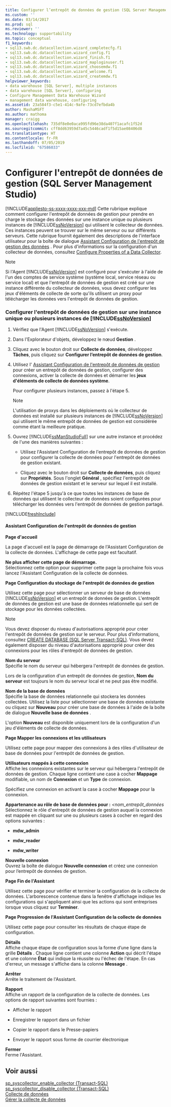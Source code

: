 ```yaml
---
title: Configurer l’entrepôt de données de gestion (SQL Server Management Studio) | Microsoft Docs
ms.custom: ''
ms.date: 03/14/2017
ms.prod: sql
ms.reviewer: ''
ms.technology: supportability
ms.topic: conceptual
f1_keywords:
- sql13.swb.dc.datacollection.wizard_completecfg.f1
- sql13.swb.dc.datacollection.wizard_config.f1
- sql13.swb.dc.datacollection.wizard_finish.f1
- sql13.swb.dc.datacollection.wizard_maploginuser.f1
- sql13.swb.dc.datacollection.wizard_choosemdw.f1
- sql13.swb.dc.datacollection.wizard_welcome.f1
- sql13.swb.dc.datacollection.wizard_createmdw.f1
helpviewer_keywords:
- data warehouse [SQL Server], multiple instances
- data warehouse [SQL Server], configuring
- Configure Management Data Warehouse Wizard
- management data warehouse, configuring
ms.assetid: 23a584f3-c5e1-414c-9afe-73cd7efbda4b
author: MashaMSFT
ms.author: mathoma
manager: craigg
ms.openlocfilehash: 735df8e0e0aca995fd96e38da407f1acafc1f52d
ms.sourcegitcommit: cff8dd63959d7a45c5446cadf1f5d15ae08406d8
ms.translationtype: HT
ms.contentlocale: fr-FR
ms.lasthandoff: 07/05/2019
ms.locfileid: "67586033"
---
```

# <a name="configure-the-management-data-warehouse-sql-server-management-studio"></a>Configurer l'entrepôt de données de gestion (SQL Server Management Studio)
[!INCLUDE[appliesto-ss-xxxx-xxxx-xxx-md](../../includes/appliesto-ss-xxxx-xxxx-xxx-md.md)]
  Cette rubrique explique comment configurer l'entrepôt de données de gestion pour prendre en charge le stockage des données sur une instance unique ou plusieurs instances de [!INCLUDE[ssNoVersion](../../includes/ssnoversion-md.md)] qui utilisent le collecteur de données. Ces instances peuvent se trouver sur le même serveur ou sur différents serveurs. Cette rubrique fournit également des descriptions de l'interface utilisateur pour la boîte de dialogue [Assistant Configuration de l'entrepôt de gestion des données](#Wizard) . Pour plus d'informations sur la configuration d'un collecteur de données, consultez [Configure Properties of a Data Collector](../../relational-databases/data-collection/configure-properties-of-a-data-collector.md).  
  
> [!NOTE]  
>  Si l'Agent [!INCLUDE[ssNoVersion](../../includes/ssnoversion-md.md)] est configuré pour s'exécuter à l'aide de l'un des comptes de service système (système local, service réseau ou service local) et que l'entrepôt de données de gestion est créé sur une instance différente du collecteur de données, vous devez configurer les jeux d'éléments de collecte de sorte qu'ils utilisent un proxy pour télécharger les données vers l'entrepôt de données de gestion.  
  
### <a name="configure-the-management-data-warehouse-on-a-single-instance-or-multiple-instances-of-includessnoversionincludesssnoversion-mdmd"></a>Configurer l'entrepôt de données de gestion sur une instance unique ou plusieurs instances de [!INCLUDE[ssNoVersion](../../includes/ssnoversion-md.md)]  
  
1.  Vérifiez que l'Agent [!INCLUDE[ssNoVersion](../../includes/ssnoversion-md.md)] s'exécute.  
  
2.  Dans l'Explorateur d'objets, développez le nœud **Gestion** .  
  
3.  Cliquez avec le bouton droit sur **Collecte de données**, développez **Tâches**, puis cliquez sur **Configurer l’entrepôt de données de gestion**.  
  
4.  Utilisez l' [Assistant Configuration de l'entrepôt de données de gestion](#Wizard) pour créer un entrepôt de données de gestion, configurer des connexions, activer la collecte de données et démarrer les **jeux d'éléments de collecte de données système**.  
  
     Pour configurer plusieurs instances, passez à l'étape 5.  
  
    > [!NOTE]  
    >  L'utilisation de proxys dans les déploiements où le collecteur de données est installé sur plusieurs instances de [!INCLUDE[ssNoVersion](../../includes/ssnoversion-md.md)] qui utilisent le même entrepôt de données de gestion est considérée comme étant la meilleure pratique.  
  
5.  Ouvrez [!INCLUDE[ssManStudioFull](../../includes/ssmanstudiofull-md.md)] sur une autre instance et procédez de l'une des manières suivantes :  
  
    -   Utilisez l'Assistant Configuration de l'entrepôt de données de gestion pour configurer la collecte de données pour l'entrepôt de données de gestion existant.  
  
    -   Cliquez avec le bouton droit sur **Collecte de données**, puis cliquez sur **Propriétés**. Sous l'onglet **Général** , spécifiez l'entrepôt de données de gestion existant et le serveur sur lequel il est installé.  
  
6.  Répétez l'étape 5 jusqu'à ce que toutes les instances de base de données qui utilisent le collecteur de données soient configurées pour télécharger les données vers l'entrepôt de données de gestion partagé.  

[!INCLUDE[freshInclude](../../includes/paragraph-content/fresh-note-steps-feedback.md)]

####  <a name="Wizard"></a> Assistant Configuration de l'entrepôt de données de gestion  
 **Page d'accueil**  
  
 La page d'accueil est la page de démarrage de l'Assistant Configuration de la collecte de données. L'affichage de cette page est facultatif.  
  
 **Ne plus afficher cette page de démarrage.**  
 Sélectionnez cette option pour supprimer cette page la prochaine fois vous lancez l'Assistant Configuration de la collecte de données.  
  
 **Page Configuration du stockage de l'entrepôt de données de gestion**  
  
 Utilisez cette page pour sélectionner un serveur de base de données [!INCLUDE[ssNoVersion](../../includes/ssnoversion-md.md)] et un entrepôt de données de gestion. L'entrepôt de données de gestion est une base de données relationnelle qui sert de stockage pour les données collectées.  
  
> [!NOTE]  
>  Vous devez disposer du niveau d'autorisations approprié pour créer l'entrepôt de données de gestion sur le serveur. Pour plus d’informations, consultez [CREATE DATABASE &#40;SQL Server Transact-SQL&#41;](../../t-sql/statements/create-database-sql-server-transact-sql.md). Vous devez également disposer du niveau d'autorisations approprié pour créer des connexions pour les rôles d'entrepôt de données de gestion.  
  
 **Nom du serveur**  
 Spécifie le nom du serveur qui hébergera l'entrepôt de données de gestion.  
  
 Lors de la configuration d'un entrepôt de données de gestion, **Nom du serveur** est toujours le nom du serveur local et ne peut pas être modifié.  
  
 **Nom de la base de données**  
 Spécifie la base de données relationnelle qui stockera les données collectées. Utilisez la liste pour sélectionner une base de données existante ou cliquez sur **Nouveau** pour créer une base de données à l'aide de la boîte de dialogue **Nouvelle base de données** .  
  
 L'option **Nouveau** est disponible uniquement lors de la configuration d'un jeu d'éléments de collecte de données.  
  
 **Page Mapper les connexions et les utilisateurs**  
  
 Utilisez cette page pour mapper des connexions à des rôles d'utilisateur de base de données pour l'entrepôt de données de gestion.  
  
 **Utilisateurs mappés à cette connexion**  
 Affiche les connexions existantes sur le serveur qui hébergera l'entrepôt de données de gestion. Chaque ligne contient une case à cocher **Mappage** modifiable, un nom de **Connexion** et un **Type** de connexion.  
  
 Spécifiez une connexion en activant la case à cocher **Mappage** pour la connexion.  
  
 **Appartenance au rôle de base de données pour :** *\<nom_entrepôt_données*  
 Sélectionnez le rôle d'entrepôt de données de gestion auquel la connexion est mappée en cliquant sur une ou plusieurs cases à cocher en regard des options suivantes :  
  
-   **mdw_admin**  
  
-   **mdw_reader**  
  
-   **mdw_writer**  
  
 **Nouvelle connexion**  
 Ouvrez la boîte de dialogue **Nouvelle connexion** et créez une connexion pour l’entrepôt de données de gestion.  
  
 **Page Fin de l'Assistant**  
  
 Utilisez cette page pour vérifier et terminer la configuration de la collecte de données. L'arborescence contenue dans la fenêtre d'affichage indique les configurations qui s'appliquent ainsi que les actions qui sont entreprises lorsque vous cliquez sur **Terminer**.  
  
 **Page Progression de l'Assistant Configuration de la collecte de données**  
  
 Utilisez cette page pour consulter les résultats de chaque étape de configuration.  
  
 **Détails**  
 Affiche chaque étape de configuration sous la forme d’une ligne dans la grille **Détails** . Chaque ligne contient une colonne **Action** qui décrit l'étape et une colonne **État** qui indique la réussite ou l'échec de l'étape. En cas d'erreur, un message s'affiche dans la colonne **Message** .  
  
 **Arrêter**  
 Arrête le traitement de l'Assistant.  
  
 **Rapport**  
 Affiche un rapport de la configuration de la collecte de données. Les options de rapport suivantes sont fournies :  
  
-   Afficher le rapport  
  
-   Enregistrer le rapport dans un fichier  
  
-   Copier le rapport dans le Presse-papiers  
  
-   Envoyer le rapport sous forme de courrier électronique  
  
 **Fermer**  
 Ferme l'Assistant.  
  
## <a name="see-also"></a>Voir aussi  
 [sp_syscollector_enable_collector &#40;Transact-SQL&#41;](../../relational-databases/system-stored-procedures/sp-syscollector-enable-collector-transact-sql.md)   
 [sp_syscollector_disable_collector &#40;Transact-SQL&#41;](../../relational-databases/system-stored-procedures/sp-syscollector-disable-collector-transact-sql.md)   
 [Collecte de données](../../relational-databases/data-collection/data-collection.md)   
 [Gérer la collecte de données](../../relational-databases/data-collection/manage-data-collection.md)  
  
  
